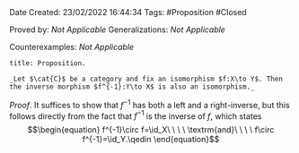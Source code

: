 <br />
<br />

Date Created: 23/02/2022 16:44:34
Tags: #Proposition #Closed 

Proved by: _Not Applicable_
Generalizations: _Not Applicable_

Counterexamples: _Not Applicable_

``` ad-Proposition
title: Proposition.

_Let $\cat{C}$ be a category and fix an isomorphism $f:X\to Y$. Then the inverse morphism $f^{-1}:Y\to X$ is also an isomorphism._

```

_Proof_. It suffices to show that $f^{-1}$ has both a left and a right-inverse, but this follows directly from the fact that $f^{-1}$ is the inverse of $f$, which states
$$\begin{equation}
    f^{-1}\circ f=\id_X\ \ \ \ \textrm{and}\ \ \ \ f\circ f^{-1}=\id_Y.\qedin
\end{equation}$$
